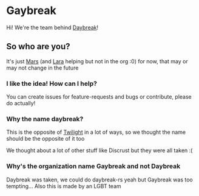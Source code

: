 # Gaybreak

Hi! We're the team behind [Daybreak](https://github.com/gaybreak/daybreak)!

## So who are you?

It's just [Mars](https://github.com/bulletsabbath) (and [Lara](https://github.com/laralove143) helping but not in the org :0)
for now, that may or may not change in the future

### I like the idea! How can I help?

You can create issues for feature-requests and bugs or contribute, please do actually!

### Why the name daybreak?

This is the opposite of [Twilight](https://github.com/twilight-rs/twilight) in a
lot of ways, so we thought the name should be the opposite of it too

We thought about a lot of other stuff like Discrust but they were all taken :(

### Why's the organization name Gaybreak and not Daybreak

Daybreak was taken, we could do daybreak-rs yeah but Gaybreak was too tempting... Also this is made by an LGBT team

